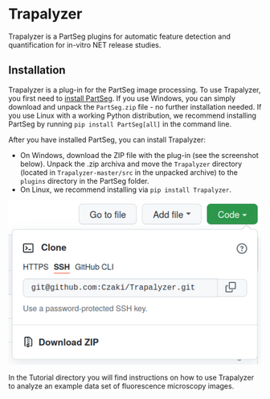 # Trapalyzer

Trapalyzer is a PartSeg plugins for automatic feature detection and
quantification for in-vitro NET release studies.

## Installation
Trapalyzer is a plug-in for the PartSeg image processing. To use Trapalyzer, you first need to [install PartSeg](https://github.com/4DNucleome/PartSeg). If you use Windows, you can simply download and unpack the `PartSeg.zip` file - no further installation needed. If you use Linux with a working Python distribution, we recommend installing PartSeg by running `pip install PartSeg[all]` in the command line.  

After you have installed PartSeg, you can install Trapalyzer:

- On Windows, download the ZIP file with the plug-in (see the screenshot below). Unpack the .zip archiva and move the `Trapalyzer` directory (located in `Trapalyzer-master/src` in the unpacked archive) to the `plugins` directory in the PartSeg folder. 
- On Linux, we recommend installing via `pip install Trapalyzer`. 

![Downloading Trapalyzer](Tutorial/Figs/download.png)

In the Tutorial directory you will find instructions on how to use Trapalyzer to analyze an example data set of fluorescence microscopy images.  